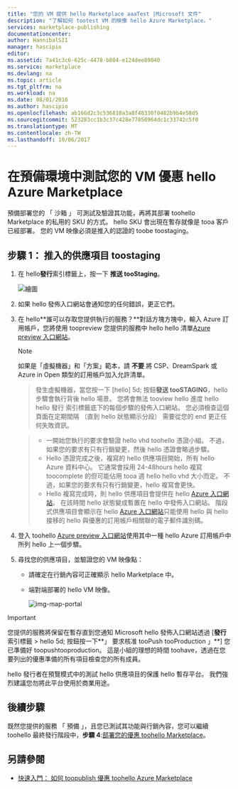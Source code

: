 ```yaml
---
title: "您的 VM 提供 hello Marketplace aaaTest |Microsoft 文件"
description: "了解如何 tootest VM 的映像 hello Azure Marketplace。"
services: marketplace-publishing
documentationcenter: 
author: HannibalSII
manager: hascipio
editor: 
ms.assetid: 7a41c3c6-625c-4478-b804-e124dee89040
ms.service: marketplace
ms.devlang: na
ms.topic: article
ms.tgt_pltfrm: na
ms.workload: na
ms.date: 08/01/2016
ms.author: hascipio
ms.openlocfilehash: ab166d2c3c536810a3a8f48330f0482b9b4e58d5
ms.sourcegitcommit: 523283cc1b3c37c428e77850964dc1c33742c5f0
ms.translationtype: MT
ms.contentlocale: zh-TW
ms.lasthandoff: 10/06/2017
---
```

# <a name="test-your-vm-offer-for-hello-azure-marketplace-in-staging"></a>在預備環境中測試您的 VM 優惠 hello Azure Marketplace
預備部署您的 「 沙箱 」 可測試及驗證其功能，再將其部署 toohello Marketplace 的私用的 SKU 的方式。 hello SKU 會出現在暫存就像是 tooa 客戶已經部署。 您的 VM 映像必須是推入的認證的 toobe toostaging。

## <a name="step-1-push-your-offer-toostaging"></a>步驟 1： 推入的供應項目 toostaging
1. 在 hello**發行**索引標籤上，按一下 **推送 tooStaging**。
   
    ![繪圖](media/marketplace-publishing-vm-image-test-in-staging/vm-image-push-to-staging.png)
2. 如果 hello 發佈入口網站會通知您的任何錯誤，更正它們。
3. 在 hello**誰可以存取您提供執行的服務？**對話方塊方塊中，輸入 Azure 訂用帳戶，您將使用 toopreview 您提供的服務中 hello hello 清單[Azure preview 入口網站](https://portal.azure.com)。
   
   > [!NOTE]
   > 如果是「虛擬機器」和「方案」範本，請 **不要** 將 CSP、DreamSpark 或 Azure in Open 類型的訂用帳戶加入允許清單。
   > 
   > 

    > 發生虛擬機器，當您按一下 [hello] 5d; 按鈕**發送 tooSTAGING**，hello 步驟會執行背後 hello 場景。 您將會無法 tooview hello 進度 hello hello 發行 索引標籤底下的每個步驟的發佈入口網站。 您必須檢查這個頁面在定期間隔 （直到 hello 狀態顯示分段） 需要從您的 end 更正任何失敗資訊。

    > - 一開始您執行的要求會驗證 hello vhd toohello 憑證小組。 不過，如果您的要求有只有行銷變更，然後 hello 憑證會略過步驟。
    > - Hello 憑證完成之後，複寫的 hello 供應項目開始，所有 hello Azure 資料中心。 它通常會採用 24-48hours hello 複寫 toocomplete 的但可能佔用 tooa 週 hello hello vhd 大小而定。 不過，如果您的要求有只有行銷變更，hello 複寫會更快。
    > - Hello 複寫完成時，則 hello 供應項目會提供在 hello [Azure 入口網站](http:/portal.azure.com)。 在該時間 hello 狀態變成暫置在 hello 中發佈入口網站。 階段式供應項目會顯示在 hello [Azure 入口網站](http:/portal.azure.com)只能使用 hello 與 hello 接移的 hello 與優惠的訂用帳戶相關聯的電子郵件識別碼。

1. 登入 toohello [Azure preview 入口網站](https://portal.azure.com)使用其中一種 hello Azure 訂用帳戶中所列 hello 上一個步驟。
2. 尋找您的供應項目，並驗證您的 VM 映像點：
   
   * 請確定在行銷內容可正確顯示 hello Marketplace 中。
   * 端對端部署的 hello VM 映像。
     
      ![img-map-portal](media/marketplace-publishing-push-to-staging/pubportal-mapping-azure-portal.jpg)

> [!IMPORTANT]
> 您提供的服務將保留在暫存直到您通知 Microsoft hello 發佈入口網站透過 [**發行** 索引標籤 > hello 5d; 按鈕按一下**」 要求核准 tooPush tooProduction 」**] 您已準備好 toopushtooproduction。 這是小組的理想的時間 toohave，透過在您要列出的優惠準備的所有項目檢查您的所有成員。
> 
> hello 發行者在預覽模式中的測試 hello 供應項目的保護 hello 暫存平台。 我們強烈建議您勿將此平台使用於商業用途。
> 
> 

## <a name="next-steps"></a>後續步驟
既然您提供的服務 「 預備 」，且您已測試其功能與行銷內容，您可以繼續 toohello 最終發行階段中，**步驟 4**:[部署您的優惠 toohello Marketplace](marketplace-publishing-push-to-production.md)。

## <a name="see-also"></a>另請參閱
* [快速入門： 如何 toopublish 優惠 toohello Azure Marketplace](marketplace-publishing-getting-started.md)

